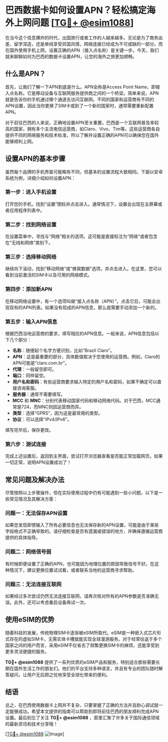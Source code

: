 # 巴西数据卡如何设置APN？轻松搞定海外上网问题 [[TG💪+ @esim1088](https://t.me/s/esim1088)]

在当今这个信息爆炸的时代，出国旅行或者工作的人越来越多。无论是为了商务出差、留学深造，还是单纯享受异国风情，网络连接已经成为不可或缺的一部分。而在国外使用手机上网，设置正确的APN（接入点名称）是关键一步。今天，我们就来聊聊如何为巴西的数据卡设置APN，让您的海外之旅更加顺畅。

## 什么是APN？

首先，让我们了解一下APN到底是什么。APN全称是Access Point Name，即接入点名称。它是移动设备与互联网服务提供商之间的一个桥梁。简单来说，APN就是告诉你的手机通过哪个通道去访问互联网。不同的国家和运营商有不同的APN设置，因此当你更换了SIM卡或到了一个新的国家时，通常需要重新配置APN。

对于前往巴西的人来说，正确地设置APN至关重要。巴西是一个互联网普及率较高的国家，拥有多个主流电信运营商，如Claro、Vivo、Tim等。这些运营商各自提供不同的网络服务和技术标准，所以了解并设置正确的APN可以确保您在国外能够顺利上网。

## 设置APN的基本步骤

虽然每个品牌的手机界面可能略有不同，但基本的设置流程大致相同。下面以安卓系统为例，详细介绍如何设置APN：

### 第一步：进入手机设置

打开您的手机，找到“设置”图标并点击进入。通常情况下，设置会出现在主屏幕或者应用程序列表中。

### 第二步：找到网络设置

在设置菜单中，寻找与“网络”相关的选项。这可能是直接标注为“网络”或者包含在“无线和网络”类别下。

### 第三步：选择移动网络

继续向下滚动，找到“移动网络”或“蜂窝数据”选项，并点击进入。在这里，您可以看到当前激活的SIM卡以及可用的网络模式。

### 第四步：添加新APN

在移动网络设置中，有一个选项叫做“接入点名称（APN）”。点击它后，可能会出现现有的APN列表。如果没有现成的APN信息，那么就需要手动添加一个新的。

### 第五步：输入APN信息

根据巴西当地运营商的要求，填写相应的APN信息。一般来说，APN信息包括以下几个部分：

- **名称**：随便起个名字方便识别，比如“Brazil Claro”。
- **APN**：这是最重要的部分，具体数值取决于您使用的运营商。例如，Claro的APN可能是“claro.com.br”。
- **代理**：一般留空即可。
- **端口**：同样留空。
- **用户名和密码**：有些运营商要求输入特定的用户名和密码，如果不确定可以直接咨询客服。
- **服务器**：通常不需要填写。
- **MCC** 和 **MNC**：分别代表移动国家代码和移动网络代码。对于巴西，MCC通常是724，而MNC则因运营商而异。
- **类型**：选择“GPRS”，因为这是最常用的类型。
- **协议**：可以选择“IPv4/IPv6”。

填写完毕后，保存更改。

### 第六步：测试连接

完成上述设置后，返回到主界面，尝试打开浏览器查看是否能正常加载网页。如果一切正常，说明APN设置成功了！

## 常见问题及解决办法

尽管按照以上步骤操作，但在实际使用过程中仍有可能遇到一些小问题。以下是一些常见情况及其解决方案：

### 问题一：无法保存APN设置

如果您发现即使输入了所有必要信息也无法保存新的APN设置，可能是由于某些字段格式不正确导致的。请仔细检查是否有遗漏或错误的地方，并确保遵循运营商提供的具体指导。

### 问题二：网络信号弱

有时候即便设置了正确的APN，也可能因为地理位置的原因导致信号不好。在这种情况下，建议更换位置试试看，或者联系当地的运营商寻求帮助。

### 问题三：无法连接互联网

如果经过多次尝试仍然无法连接互联网，请再次核对所有的APN参数是否准确无误。此外，还可以考虑重启设备再试一次。

## 使用eSIM的优势

随着科技的发展，传统物理SIM卡逐渐被eSIM所取代。eSIM是一种嵌入式芯片形式存在的虚拟SIM卡，无需实体卡槽就能实现全球漫游服务。对于经常往返于多个国家之间的用户而言，采用eSIM不仅省去了频繁更换SIM卡的麻烦，还能享受到更多灵活便捷的服务。

**TG💪+ @esim1088** 提供了一系列优质的eSIM产品和服务，特别适合那些需要长期在国外生活工作的朋友们。他们的平台支持多种语言，并且有专业的团队随时解答疑问，让用户无后顾之忧地享受全球化带来的便利。

## 结语

总之，在巴西使用数据卡上网并不复杂，只要掌握了正确的方法并且耐心调试就一定能够成功。希望本文提供的指南可以帮助到即将前往巴西的朋友顺利完成APN设置。最后别忘了关注 **TG💪+ @esim1088** ，那里汇聚了许多关于国际通信领域的最新资讯和技术分享哦！

[[TG💪+ @esim1088](https://t.me/s/esim1088) ![Image](https://i.postimg.cc/4NQfJmqS/Snipaste-2025-05-13-00-14-12.png)]